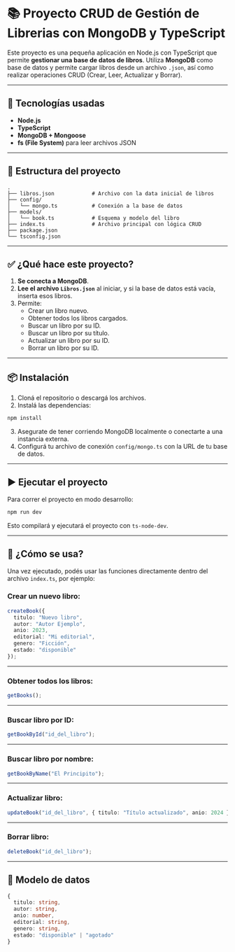 # 📚 Proyecto CRUD de Gestión de Librerias con MongoDB y TypeScript

Este proyecto es una pequeña aplicación en Node.js con TypeScript que permite **gestionar una base de datos de libros**. Utiliza **MongoDB** como base de datos y permite cargar libros desde un archivo `.json`, así como realizar operaciones CRUD (Crear, Leer, Actualizar y Borrar).

---

## 🚀 Tecnologías usadas

- **Node.js**
- **TypeScript**
- **MongoDB + Mongoose**
- **fs (File System)** para leer archivos JSON

---

## 📁 Estructura del proyecto

```
.
├── libros.json            # Archivo con la data inicial de libros
├── config/
│   └── mongo.ts           # Conexión a la base de datos
├── models/
│   └── book.ts            # Esquema y modelo del libro
├── index.ts               # Archivo principal con lógica CRUD
├── package.json
└── tsconfig.json
```

---

## ✅ ¿Qué hace este proyecto?

1. **Se conecta a MongoDB**.
2. **Lee el archivo `Libros.json`** al iniciar, y si la base de datos está vacía, inserta esos libros.
3. Permite:
   - Crear un libro nuevo.
   - Obtener todos los libros cargados.
   - Buscar un libro por su ID.
   - Buscar un libro por su título.
   - Actualizar un libro por su ID.
   - Borrar un libro por su ID.

---

## 📦 Instalación

1. Cloná el repositorio o descargá los archivos.
2. Instalá las dependencias:

```bash
npm install
```

3. Asegurate de tener corriendo MongoDB localmente o conectarte a una instancia externa.
4. Configurá tu archivo de conexión `config/mongo.ts` con la URL de tu base de datos.

---

## ▶️ Ejecutar el proyecto

Para correr el proyecto en modo desarrollo:

```bash
npm run dev
```

Esto compilará y ejecutará el proyecto con `ts-node-dev`.

---

## 🧠 ¿Cómo se usa?

Una vez ejecutado, podés usar las funciones directamente dentro del archivo `index.ts`, por ejemplo:

### Crear un nuevo libro:

```ts
createBook({
  titulo: "Nuevo libro",
  autor: "Autor Ejemplo",
  anio: 2023,
  editorial: "Mi editorial",
  genero: "Ficción",
  estado: "disponible"
});
```

---

### Obtener todos los libros:

```ts
getBooks();
```

---

### Buscar libro por ID:

```ts
getBookById("id_del_libro");
```

---

### Buscar libro por nombre:

```ts
getBookByName("El Principito");
```

---

### Actualizar libro:

```ts
updateBook("id_del_libro", { titulo: "Título actualizado", anio: 2024 });
```

---

### Borrar libro:

```ts
deleteBook("id_del_libro");
```

---

## 🧾 Modelo de datos

```ts
{
  titulo: string,
  autor: string,
  anio: number,
  editorial: string,
  genero: string,
  estado: "disponible" | "agotado"
}
```
